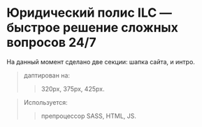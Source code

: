 # Юридический полис ILC — быстрое решение сложных вопросов 24/7

На данный момент сделано две секции: шапка сайта, и интро.

>даптирован на:
>>320px,
>>375px,
>>425px.

>Используется:
>>препроцессор SASS,
>>HTML,
>>JS.
